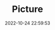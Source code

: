 ---
weight: 1
images:
- /images/edited/117.jpeg
title: Picture
date: 2022-10-24 22:59:53
tags:
- luminar
- work
---